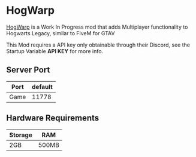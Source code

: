 # HogWarp
[HogWarp]([https://github.com/UnknownShadow200/MCGalaxy](https://www.nexusmods.com/hogwartslegacy/mods/1378)) is a Work In Progress mod that adds Multiplayer functionality to Hogwarts Legacy, similar to FiveM for GTAV


This Mod requires a API key only obtainable through their Discord, see the Startup Variable **API KEY** for more info.

## Server Port
| Port    | default |
|---------|---------|
| Game    | 11778   |

## Hardware Requirements
| Storage | RAM     |
|---------|---------|
| 2GB     | 500MB   |


